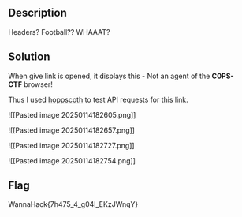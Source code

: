 ## Description
Headers? Football?? WHAAAT?

## Solution
When give link is opened, it displays this -
	Not an agent of the **C0PS-CTF** browser!

Thus I used [hoppscoth](https://hoppscotch.io/) to test API requests for this link.

![[Pasted image 20250114182605.png]]

![[Pasted image 20250114182657.png]]

![[Pasted image 20250114182727.png]]

![[Pasted image 20250114182754.png]]

## Flag
WannaHack{7h475_4_g04l_EKzJWnqY}